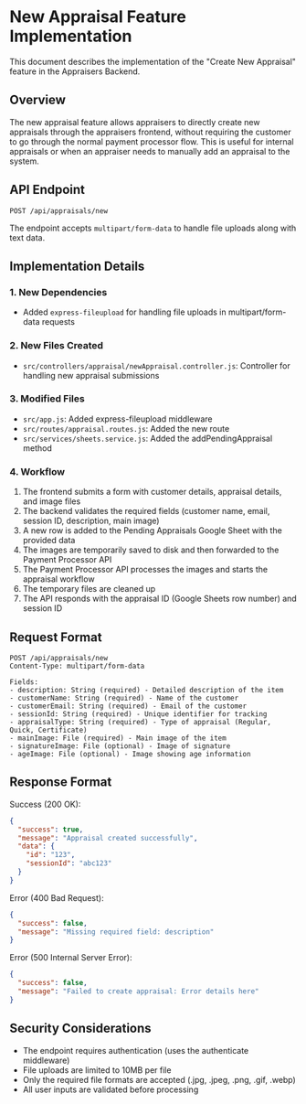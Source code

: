 # New Appraisal Feature Implementation

This document describes the implementation of the "Create New Appraisal" feature in the Appraisers Backend.

## Overview

The new appraisal feature allows appraisers to directly create new appraisals through the appraisers frontend, without requiring the customer to go through the normal payment processor flow. This is useful for internal appraisals or when an appraiser needs to manually add an appraisal to the system.

## API Endpoint

```
POST /api/appraisals/new
```

The endpoint accepts `multipart/form-data` to handle file uploads along with text data.

## Implementation Details

### 1. New Dependencies

- Added `express-fileupload` for handling file uploads in multipart/form-data requests

### 2. New Files Created

- `src/controllers/appraisal/newAppraisal.controller.js`: Controller for handling new appraisal submissions

### 3. Modified Files

- `src/app.js`: Added express-fileupload middleware
- `src/routes/appraisal.routes.js`: Added the new route
- `src/services/sheets.service.js`: Added the addPendingAppraisal method

### 4. Workflow

1. The frontend submits a form with customer details, appraisal details, and image files
2. The backend validates the required fields (customer name, email, session ID, description, main image)
3. A new row is added to the Pending Appraisals Google Sheet with the provided data
4. The images are temporarily saved to disk and then forwarded to the Payment Processor API
5. The Payment Processor API processes the images and starts the appraisal workflow
6. The temporary files are cleaned up
7. The API responds with the appraisal ID (Google Sheets row number) and session ID

## Request Format

```
POST /api/appraisals/new
Content-Type: multipart/form-data

Fields:
- description: String (required) - Detailed description of the item
- customerName: String (required) - Name of the customer
- customerEmail: String (required) - Email of the customer
- sessionId: String (required) - Unique identifier for tracking
- appraisalType: String (required) - Type of appraisal (Regular, Quick, Certificate)
- mainImage: File (required) - Main image of the item
- signatureImage: File (optional) - Image of signature
- ageImage: File (optional) - Image showing age information
```

## Response Format

Success (200 OK):
```json
{
  "success": true,
  "message": "Appraisal created successfully",
  "data": {
    "id": "123",
    "sessionId": "abc123"
  }
}
```

Error (400 Bad Request):
```json
{
  "success": false,
  "message": "Missing required field: description"
}
```

Error (500 Internal Server Error):
```json
{
  "success": false,
  "message": "Failed to create appraisal: Error details here"
}
```

## Security Considerations

- The endpoint requires authentication (uses the authenticate middleware)
- File uploads are limited to 10MB per file
- Only the required file formats are accepted (.jpg, .jpeg, .png, .gif, .webp)
- All user inputs are validated before processing 